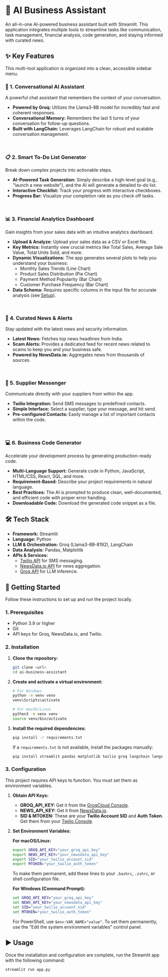 # 🤖 AI Business Assistant

An all-in-one AI-powered business assistant built with Streamlit. This application integrates multiple tools to streamline tasks like communication, task management, financial analysis, code generation, and staying informed with curated news.

## ✨ Key Features

This multi-tool application is organized into a clean, accessible sidebar menu.

### 💬 1. Conversational AI Assistant
A powerful chat assistant that remembers the context of your conversation.
- **Powered by Groq:** Utilizes the Llama3-8B model for incredibly fast and coherent responses.
- **Conversational Memory:** Remembers the last 5 turns of your conversation for follow-up questions.
- **Built with LangChain:** Leverages LangChain for robust and scalable conversation management.

<br>

### 📋 2. Smart To-Do List Generator
Break down complex projects into actionable steps.
- **AI-Powered Task Generation:** Simply describe a high-level goal (e.g., "launch a new website"), and the AI will generate a detailed to-do list.
- **Interactive Checklist:** Track your progress with interactive checkboxes.
- **Progress Bar:** Visualize your completion rate as you check off tasks.

<br>

### 📊 3. Financial Analytics Dashboard
Gain insights from your sales data with an intuitive analytics dashboard.
- **Upload & Analyze:** Upload your sales data as a CSV or Excel file.
- **Key Metrics:** Instantly view crucial metrics like Total Sales, Average Sale Value, Total Units Sold, and more.
- **Dynamic Visualizations:** The app generates several plots to help you understand your business:
    - Monthly Sales Trends (Line Chart)
    - Product Sales Distribution (Pie Chart)
    - Payment Method Popularity (Bar Chart)
    - Customer Purchase Frequency (Bar Chart)
- **Data Schema:** Requires specific columns in the input file for accurate analysis (see [Setup](#-financial-data-format)).

<br>

### 📰 4. Curated News & Alerts
Stay updated with the latest news and security information.
- **Latest News:** Fetches top news headlines from India.
- **Scam Alerts:** Provides a dedicated feed for recent news related to scams to keep you and your business safe.
- **Powered by NewsData.io:** Aggregates news from thousands of sources.

<br>

### 📱 5. Supplier Messenger
Communicate directly with your suppliers from within the app.
- **Twilio Integration:** Send SMS messages to predefined contacts.
- **Simple Interface:** Select a supplier, type your message, and hit send.
- **Pre-configured Contacts:** Easily manage a list of important contacts within the code.

<br>

### 💻 6. Business Code Generator
Accelerate your development process by generating production-ready code.
- **Multi-Language Support:** Generate code in Python, JavaScript, HTML/CSS, React, SQL, and more.
- **Requirement-Based:** Describe your project requirements in natural language.
- **Best Practices:** The AI is prompted to produce clean, well-documented, and efficient code with proper error handling.
- **Downloadable Code:** Download the generated code snippet as a file.

## 🛠️ Tech Stack

- **Framework:** Streamlit
- **Language:** Python
- **LLM & Orchestration:** Groq (Llama3-8B-8192), LangChain
- **Data Analysis:** Pandas, Matplotlib
- **APIs & Services:**
    - [Twilio API](https://www.twilio.com/) for SMS messaging.
    - [NewsData.io API](https://newsdata.io/) for news aggregation.
    - [Groq API](https://groq.com/) for LLM inference.

## 🚀 Getting Started

Follow these instructions to set up and run the project locally.

### 1. Prerequisites
- Python 3.9 or higher
- Git
- API keys for Groq, NewsData.io, and Twilio.

### 2. Installation

1.  **Clone the repository:**
    ```bash
    git clone <url>
    cd ai-business-assistant
    ```

2.  **Create and activate a virtual environment:**
    ```bash
    # For Windows
    python -m venv venv
    venv\Scripts\activate

    # For macOS/Linux
    python3 -m venv venv
    source venv/bin/activate
    ```

3.  **Install the required dependencies:**
    ```bash
    pip install -r requirements.txt
    ```
    If a `requirements.txt` is not available, install the packages manually:
    ```bash
    pip install streamlit pandas matplotlib twilio groq langchain langchain-core langchain-groq requests openpyxl
    ```

### 3. Configuration

This project requires API keys to function. You must set them as environment variables.

1.  **Obtain API Keys:**
    - **GROQ_API_KEY:** Get it from the [GroqCloud Console](https://console.groq.com/keys).
    - **NEWS_API_KEY:** Get it from [NewsData.io](https://newsdata.io/register).
    - **SID & MTOKEN:** These are your **Twilio Account SID** and **Auth Token**. Get them from your [Twilio Console](https://www.twilio.com/console).

2.  **Set Environment Variables:**

    **For macOS/Linux:**
    ```bash
    export GROQ_API_KEY="your_groq_api_key"
    export NEWS_API_KEY="your_newsdata_api_key"
    export SID="your_twilio_account_sid"
    export MTOKEN="your_twilio_auth_token"
    ```
    To make them permanent, add these lines to your `.bashrc`, `.zshrc`, or shell configuration file.

    **For Windows (Command Prompt):**
    ```cmd
    set GROQ_API_KEY="your_groq_api_key"
    set NEWS_API_KEY="your_newsdata_api_key"
    set SID="your_twilio_account_sid"
    set MTOKEN="your_twilio_auth_token"
    ```
    For PowerShell, use `$env:VAR_NAME="value"`. To set them permanently, use the "Edit the system environment variables" control panel.

## ▶️ Usage

Once the installation and configuration are complete, run the Streamlit app with the following command:

```bash
streamlit run app.py
